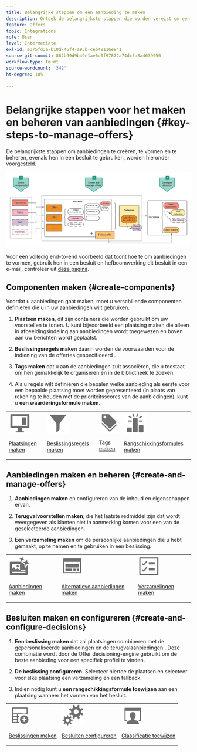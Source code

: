 ```yaml
---
title: Belangrijke stappen om een aanbieding te maken
description: Ontdek de belangrijkste stappen die worden vereist om een aanbieding tot stand te brengen
feature: Offers
topic: Integrations
role: User
level: Intermediate
exl-id: e375fd3a-b10d-45f4-a95b-ceb48116e841
source-git-commit: 882b99d9b49e1ae6d0f97872a74dc5a8a4639050
workflow-type: tm+mt
source-wordcount: '342'
ht-degree: 10%

---
```


# Belangrijke stappen voor het maken en beheren van aanbiedingen {#key-steps-to-manage-offers}

De belangrijkste stappen om aanbiedingen te creëren, te vormen en te beheren, evenals hen in een besluit te gebruiken, worden hieronder voorgesteld.

![](../assets/offer-create-manage-process.png)

Voor een volledig end-to-end voorbeeld dat toont hoe te om aanbiedingen te vormen, gebruik hen in een besluit en hefboomwerking dit besluit in een e-mail, controleer uit [deze pagina](../offers-e2e.md).

## Componenten maken {#create-components}

Voordat u aanbiedingen gaat maken, moet u verschillende componenten definiëren die u in uw aanbiedingen wilt gebruiken.

1. **Plaatsen maken**, dit zijn containers die worden gebruikt om uw voorstellen te tonen. U kunt bijvoorbeeld een plaatsing maken die alleen in afbeeldingsindeling aan aanbiedingen wordt toegewezen en boven aan uw berichten wordt geplaatst.

1. **Beslissingsregels maken** daarin worden de voorwaarden voor de indiening van de offertes gespecificeerd .

1. **Tags maken** dat u aan de aanbiedingen zult associëren, die u toestaat om hen gemakkelijk te organiseren en in de bibliotheek te zoeken.

1. Als u regels wilt definiëren die bepalen welke aanbieding als eerste voor een bepaalde plaatsing moet worden gepresenteerd (in plaats van rekening te houden met de prioriteitsscores van de aanbiedingen), kunt u **een waarderingsformule maken**.

<table>
<tr>
<td><img src="../../assets/do-not-localize/icon-placement.svg" width="60px"><p><a href="../offer-library/creating-placements.md">Plaatsingen maken</a></p></td>
<td><img src="../../assets/do-not-localize/icon-rules.svg" width="60px"><p><a href="../offer-library/creating-decision-rules.md">Beslissingsregels maken</a></p></td>
<td><img src="../../assets/do-not-localize/icon-tags.svg" width="60px"><p><a href="../offer-library/creating-tags.md">Tags maken</a></p></td>
<td><img src="../../assets/do-not-localize/icon-ranking.svg" width="60px"><p><a href="../offer-library/create-ranking-formulas.md">Rangschikkingsformules maken</a></p></td>
</table>

## Aanbiedingen maken en beheren {#create-and-manage-offers}

1. **Aanbiedingen maken** en configureren van de inhoud en eigenschappen ervan.

1. **Terugvalvoorstellen maken**, die het laatste redmiddel zijn dat wordt weergegeven als klanten niet in aanmerking komen voor een van de geselecteerde aanbiedingen.

1. **Een verzameling maken** om de persoonlijke aanbiedingen die u hebt gemaakt, op te nemen en te gebruiken in een beslissing.

<table>
<tr>
<td><img src="../../assets/do-not-localize/icon-offer.svg" width="60px"><p><a href="../offer-library/creating-personalized-offers.md">Aanbiedingen maken</a></p></td>
<td><img src="../../assets/do-not-localize/icon-fallback.svg" width="60px"><p><a href="../offer-library/creating-fallback-offers.md">Alternatieve aanbiedingen maken</a></p></td>
<td><img src="../../assets/do-not-localize/icon-collection.svg" width="60px"><p><a href="../offer-library/creating-collections.md">Verzamelingen maken</a></p></td></tr>
</table>

## Besluiten maken en configureren {#create-and-configure-decisions}

1. **Een beslissing maken** dat zal plaatsingen combineren met de gepersonaliseerde aanbiedingen en de terugvalaanbiedingen . Deze combinatie wordt door de Offer decisioning-engine gebruikt om de beste aanbieding voor een specifiek profiel te vinden.

1. **De beslissing configureren**. Selecteer hiertoe de plaatsen en selecteer voor elke plaatsing een verzameling en een fallback.

1. Indien nodig kunt u **een rangschikkingsformule toewijzen** aan een plaatsing wanneer het vormen van het besluit.

<table>
<tr>
<td><img src="../../assets/do-not-localize/icon-decision.svg" width="60px"><p><a href="../offer-activities/create-offer-activities.md">Beslissingen maken</a></p></td>
<td><img src="../../assets/do-not-localize/icon-configure-decision.svg" width="60px"><p><a href="../offer-activities/create-offer-activities.md#add-offers">Besluiten configureren</a></p></td>
<td><img src="../../assets/do-not-localize/icon-assign-ranking.svg" width="60px"><p><a href="../offer-activities/configure-offer-selection.md#assign-ranking-formula">Classificatie toewijzen</a></p></td>
</tr>
</table>
